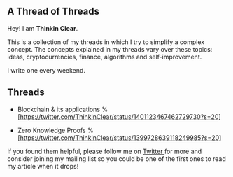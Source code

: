 ## A Thread of Threads

Hey! I am **Thinkin Clear**.

This is a collection of my threads in which I try to simplify a complex concept. The concepts explained in my threads vary over these topics: ideas, cryptocurrencies, finance, algorithms and self-improvement.

I write one every weekend.
## Threads
- Blockchain & its applications
%[https://twitter.com/ThinkinClear/status/1401123467462729730?s=20]


- Zero Knowledge Proofs
%[https://twitter.com/ThinkinClear/status/1399728639118249985?s=20]

If you found them helpful, please follow me on  [Twitter ](https://twitter.com/ThinkinClear) for more and consider joining my mailing list so you could be one of the first ones to read my article when it drops!